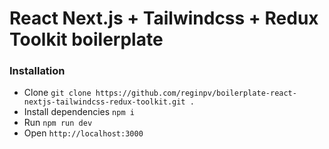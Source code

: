 # React Next.js + Tailwindcss + Redux Toolkit boilerplate

### Installation
- Clone `git clone https://github.com/reginpv/boilerplate-react-nextjs-tailwindcss-redux-toolkit.git .`
- Install dependencies `npm i`
- Run `npm run dev`
- Open `http://localhost:3000`